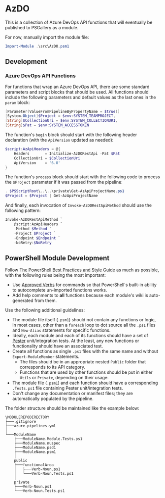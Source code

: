 # AzDO

This is a collection of Azure DevOps API functions that will eventually be published to PSGallery as a module.

For now, manually import the module file:

```powershell
Import-Module .\src\AzDO.psm1
```

## Development

### Azure DevOps API Functions

For functions that wrap an Azure DevOps API, there are some standard parameters and script blocks that should be used. All functions should include the following parameters and default values as the last ones in the `param` block:

```powershell
[Parameter(ValueFromPipelineByPropertyName = $true)]
[System.Object]$Project = $env:SYSTEM_TEAMPROJECT,
[String]$CollectionUri = $env:SYSTEM_COLLECTIONURI,
[String]$Pat = $env:SYSTEM_ACCESSTOKEN
```

The function's `begin` block should start with the following header declaration (with the `ApiVersion` updated as needed):

```powershell
$script:AzApiHeaders = @{
    Headers       = Initialize-AzDORestApi -Pat $Pat
    CollectionUri = $CollectionUri
    ApiVersion    = '6.0'
}
```

The function's `process` block should start with the following code to process the `$Project` parameter if it was passed from the pipeline:

```powershell
. $PSScriptRoot\..\..\private\Get-AzApiProjectName.ps1
$Project = $Project | Get-AzApiProjectName
```

And finally, each invocation of `Invoke-AzDORestApiMethod` should use the following pattern:

```powershell
Invoke-AzDORestApiMethod `
    @script:AzApiHeaders `
    -Method $Method `
    -Project $Project `
    -Endpoint $Endpoint `
    -NoRetry:$NoRetry
```

## PowerShell Module Development

Follow [The PowerShell Best Practices and Style Guide](https://poshcode.gitbooks.io/powershell-practice-and-style/) as much as possible, with the following rules being the most important:

- Use [Approved Verbs](https://docs.microsoft.com/en-us/powershell/scripting/developer/cmdlet/approved-verbs-for-windows-powershell-commands?view=powershell-5.1) for commands so that PowerShell's built-in ability to autocomplete un-imported functions works.
- Add help comments to **all** functions because each module's wiki is auto-generated from them.

Use the following additional guidelines:

- The module file itself (`.psm1`) should not contain any functions or logic, in most cases, other than a `foreach` loop to dot source all the `.ps1` files and `New-Alias` statements for specific functions.
- Ideally, each module and each of its functions should have a set of [Pester](https://github.com/pester/Pester) unit/integration tests. At the least, any new functions or functionality should have an associated test.
- Create all functions as single `.ps1` files with the same name and without `Export-ModuleMember` statements.
  - The files should be in an appropriate nested `Public` folder that corresponds to its API category.
  - Functions that are used by other functions should be put in either `Utils` or `Private`, depending on their usage.
- The module file (`.psm1`) and each function should have a corresponding `.Tests.ps1` file containing Pester unit/integration tests.
- Don't change any documentation or manifest files; they are automatically populated by the pipeline.

The folder structure should be maintained like the example below:

```console
\MODULEREPODIRECTORY
├───.gitignore
├───azure-pipelines.yml
│
└───ModuleName
    ├───ModuleName.Module.Tests.ps1
    ├───ModuleName.nuspec
    ├───ModuleName.psd1
    ├───ModuleName.psm1
    │
    public
    ├───functionalArea
    │   ├───Verb-Noun.ps1
    │   └───Verb-Noun.Tests.ps1
    │
    private
    ├───Verb-Noun.ps1
    └───Verb-Noun.Tests.ps1
```
